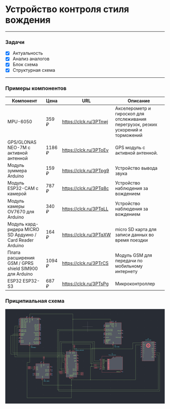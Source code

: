 # Устройство контроля стиля вождения
---
### Задачи
- [X] Актуальность
- [X] Анализ аналогов
- [X] Блок схема
- [X] Структурная схема 
---
### Примеры компонентов

| Компонент                                                 | Цена   | URL                    | Описание                                                                           |
| --------------------------------------------------------- | ------ | ---------------------- | ---------------------------------------------------------------------------------- |
| MPU-6050                                                  | 359 ₽  | https://clck.ru/3PTnwj | Акселерометр и гироскоп для отслеживания перегрузок, резких ускорений и торможений |
| GPS/GLONAS NEO-7M с активной антенной                     | 1186 ₽ | https://clck.ru/3PToEv | GPS модуль с активной антенной.                                                    |
| Модуль зуммера Arduino                                    | 159 ₽  | https://clck.ru/3PTpg9 | Устройство вывода звука                                                            |
| Модуль ESP32-CAM с камерой                                | 787 ₽  | https://clck.ru/3PTq8c | Устройство наблюдения за вождением                                                 |
| Модуль камеры OV7670 для Arduino                          | 340 ₽  | https://clck.ru/3PTqLL | Устройство наблюдения за вождением                                                 |
| Модуль кард-ридера MICRO SD Ардуино / Card Reader Arduino | 164 ₽  | https://clck.ru/3PTqXW | micro SD карта для записи данных во время поездки                                  |
| Плата расширения GSM / GPRS shield SIM900 для Arduino     | 1094 ₽ | https://clck.ru/3PTrCS | Модуль GSM для передачи по мобильному интернету                                    |
| ESP32 ESP32-S3                                            | 687 ₽  | https://clck.ru/3PTsPg | Микроконтроллер                                                                    |

### Приципиальная схема
![principial_scematic](files/image.png)
